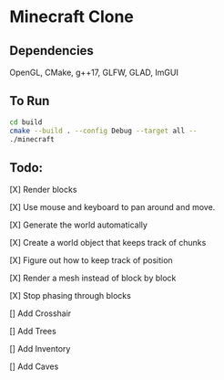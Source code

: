 # Minecraft Clone

## Dependencies

OpenGL, CMake, g++17, GLFW, GLAD, ImGUI

## To Run

```bash
cd build
cmake --build . --config Debug --target all --
./minecraft
```

## Todo:

[X] Render blocks

[X] Use mouse and keyboard to pan around and move.

[X] Generate the world automatically

[X] Create a world object that keeps track of chunks

[X] Figure out how to keep track of position

[X] Render a mesh instead of block by block

[X] Stop phasing through blocks

[] Add Crosshair

[] Add Trees

[] Add Inventory

[] Add Caves
